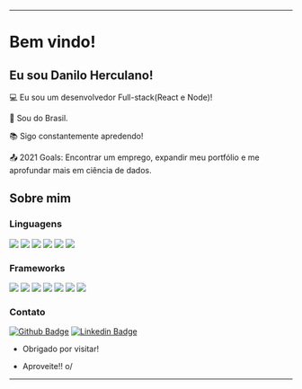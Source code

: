 ----------------------------------------------------------------------------

# Bem vindo!

 

## Eu sou Danilo Herculano!

 

:computer: Eu sou um desenvolvedor Full-stack(React e Node)!

:house_with_garden: Sou do Brasil.

:books: Sigo constantemente apredendo!

:outbox_tray: 2021 Goals: Encontrar um emprego, expandir meu portfólio e me aprofundar mais em ciência de dados.

 

## Sobre mim
### Linguagens
<img src="https://img.shields.io/badge/HTML5-E34F26?style=for-the-badge&logo=html5&logoColor=white" /> <img src="https://img.shields.io/badge/CSS3-1572B6?style=for-the-badge&logo=css3&logoColor=white" /> <img src="https://img.shields.io/badge/JavaScript-323330?style=for-the-badge&logo=javascript&logoColor=F7DF1E" /> <img src="https://img.shields.io/badge/C%2B%2B-00599C?style=for-the-badge&logo=c%2B%2B&logoColor=white" /> <img src="https://img.shields.io/badge/C%23-239120?style=for-the-badge&logo=c-sharp&logoColor=white" /> <img src="https://img.shields.io/badge/Python-FFD43B?style=for-the-badge&logo=python&logoColor=darkgreen" />

### Frameworks
<img src="https://img.shields.io/badge/Node.js-339933?style=for-the-badge&logo=nodedotjs&logoColor=white" /> <img src="https://img.shields.io/badge/React-20232A?style=for-the-badge&logo=react&logoColor=61DAFB" /> <img src="https://img.shields.io/badge/Redux-593D88?style=for-the-badge&logo=redux&logoColor=white" /> <img src="https://img.shields.io/badge/React_Router-CA4245?style=for-the-badge&logo=react-router&logoColor=white" />
<img src="https://img.shields.io/badge/npm-CB3837?style=for-the-badge&logo=npm&logoColor=white" /> <img src="https://img.shields.io/badge/Express.js-000000?style=for-the-badge&logo=express&logoColor=white" /> <img src="https://img.shields.io/badge/Unity-100000?style=for-the-badge&logo=unity&logoColor=white" />

### Contato
[![Github Badge](https://img.shields.io/badge/-Github-000?style=flat-square&logo=Github&logoColor=white&link=LINK_GIT)](https://github.com/danilolan) 
[![Linkedin Badge](https://img.shields.io/badge/-LinkedIn-blue?style=flat-square&logo=Linkedin&logoColor=white&link=LINK_LINKEDIN)](https://www.linkedin.com/in/danilo-herculano-3906761b4/)



- Obrigado por visitar!

- Aproveite!! o/

----------------------------------------------------------------------------------
